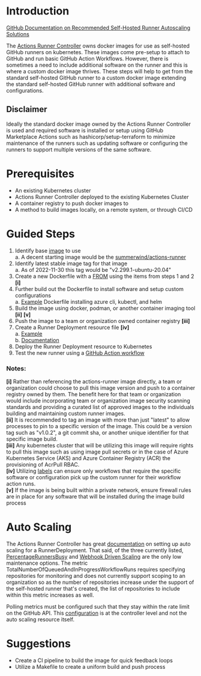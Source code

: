 # Introduction
[GitHub Documentation on Recommended Self-Hosted Runner Autoscaling Solutions](https://docs.github.com/en/enterprise-server@3.4/actions/hosting-your-own-runners/autoscaling-with-self-hosted-runners#recommended-autoscaling-solutions)

The [Actions Runner Controller](https://github.com/actions/actions-runner-controller) owns docker images for use as self-hosted GitHub runners on kubernetes. These images come pre-setup to attach to GitHub and run basic GitHub Action Workflows. However, there is sometimes a need to include additional software on the runner and this is where a custom docker image thrives. These steps will help to get from the standard self-hosted GitHub runner to a custom docker image extending the standard self-hosted GitHub runner with additional software and configurations.

## Disclaimer
Ideally the standard docker image owned by the Actions Runner Controller is used and required software is installed or setup using GitHub Marketplace Actions such as hashicorp/setup-terraform to minimize maintenance of the runners such as updating software or configuring the runners to support multiple versions of the same software.

# Prerequisites
* An existing Kubernetes cluster
* Actions Runner Controller deployed to the existing Kubernetes Cluster
* A container registry to push docker images to
* A method to build images locally, on a remote system, or through CI/CD

# Guided Steps
1. Identify base [image](https://hub.docker.com/u/summerwind) to use   
    a. A decent starting image would be the [summerwind/actions-runner](https://hub.docker.com/r/summerwind/actions-runner)
2. Identify latest stable image tag for that image   
    a. As of 2022-11-30 this tag would be "v2.299.1-ubuntu-20.04"
3. Create a new Dockerfile with a [FROM](https://docs.docker.com/engine/reference/builder/#from) using the items from steps 1 and 2 **[i]**
4. Further build out the Dockerfile to install software and setup custom configurations  
    a. [Example](https://github.com/wschultz-boxboat/github-runners/blob/main/azure-cli/Dockerfile) Dockerfile installing azure cli, kubectl, and helm
5. Build the image using docker, podman, or another container imaging tool **[ii]** **[v]**
6. Push the image to a team or organization owned container registry **[iii]**
7. Create a Runner Deployment resource file **[iv]**   
    a. [Example](https://github.com/wschultz-boxboat/github-runners/blob/main/azure-cli/runner-deployment.yaml)  
    b. [Documentation](https://github.com/actions/actions-runner-controller/blob/master/docs/detailed-docs.md#usage)
8. Deploy the Runner Deployment resource to Kubernetes
9. Test the new runner using a [GitHub Action workflow](https://docs.github.com/en/actions/hosting-your-own-runners/using-self-hosted-runners-in-a-workflow)

### Notes:

**[i]** Rather than referencing the actions-runner image directly, a team or organization could choose to pull this image version and push to a container registry owned by them. The benefit here for that team or organization would include incorporating team or organization image security scanning standards and providing a curated list of approved images to the individuals building and maintaining custom runner images.  
**[ii]** It is recommended to tag an image with more than just "latest" to allow processes to pin to a specific version of the image. This could be a version tag such as "v1.0.2", a git commit sha, or another unique identifier for that specific image build.  
**[iii]** Any kubernetes cluster that will be utilizing this image will require rights to pull this image such as using image pull secrets or in the case of Azure Kubernetes Service (AKS) and Azure Container Registry (ACR) the provisioning of AcrPull RBAC.  
**[iv]** Utilizing [labels](https://github.com/actions/actions-runner-controller/blob/master/docs/detailed-docs.md#runner-labels) can ensure only workflows that require the specific software or configuration pick up the custom runner for their workflow action runs.  
**[v]** If the image is being built within a private network, ensure firewall rules are in place for any software that will be installed during the image build process

# Auto Scaling
The Actions Runner Controller has great [documentation](https://github.com/actions/actions-runner-controller/blob/master/docs/detailed-docs.md#autoscaling) on setting up auto scaling for a RunnerDeployment. That said, of the three currently listed, [PercentageRunnersBusy](https://github.com/actions/actions-runner-controller/blob/master/docs/detailed-docs.md#pull-driven-scaling) and [Webhook Driven Scaling](https://github.com/actions/actions-runner-controller/blob/master/docs/detailed-docs.md#webhook-driven-scaling) are the only low maintenance options. The metric TotalNumberOfQueuedAndInProgressWorkflowRuns requires specifying repositories for monitoring and does not currently support scoping to an organization so as the number of repositories increase under the support of the self-hosted runner that's created, the list of repositories to include within this metric increases as well.

Polling metrics must be configured such that they stay within the rate limit on the GitHub API. This [configuration](https://github.com/actions/actions-runner-controller/blob/master/docs/detailed-docs.md#pull-driven-scaling) is at the controller level and not the auto scaling resource itself. 

# Suggestions
* Create a CI pipeline to build the image for quick feedback loops
* Utilize a Makefile to create a uniform build and push process